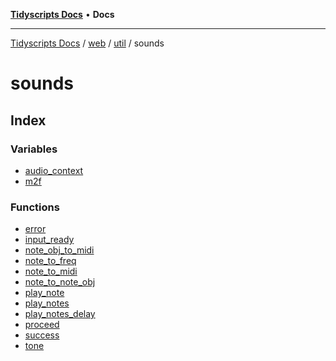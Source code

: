 [**Tidyscripts Docs**](../../../../../../README.md) • **Docs**

***

[Tidyscripts Docs](../../../../../../globals.md) / [web](../../../../README.md) / [util](../../README.md) / sounds

# sounds

## Index

### Variables

- [audio\_context](variables/audio_context.md)
- [m2f](variables/m2f.md)

### Functions

- [error](functions/error.md)
- [input\_ready](functions/input_ready.md)
- [note\_obj\_to\_midi](functions/note_obj_to_midi.md)
- [note\_to\_freq](functions/note_to_freq.md)
- [note\_to\_midi](functions/note_to_midi.md)
- [note\_to\_note\_obj](functions/note_to_note_obj.md)
- [play\_note](functions/play_note.md)
- [play\_notes](functions/play_notes.md)
- [play\_notes\_delay](functions/play_notes_delay.md)
- [proceed](functions/proceed.md)
- [success](functions/success.md)
- [tone](functions/tone.md)
